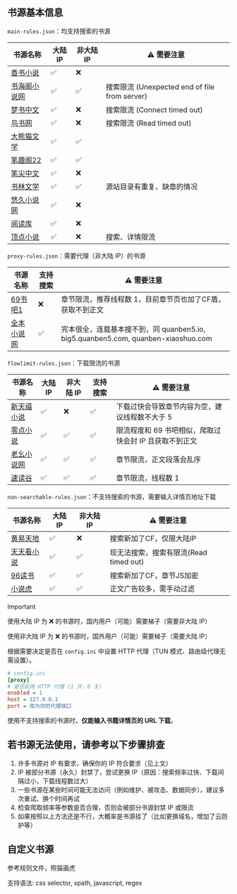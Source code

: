 ## 书源基本信息

`main-rules.json`：均支持搜索的书源

| 书源名称                                | 大陆 IP | 非大陆 IP | ⚠️ 需要注意                                   |
|-------------------------------------|-------|--------|-------------------------------------------|
| [香书小说](http://www.xbiqugu.la/)      | ✅     | ❌      |                                           |
| [书海阁小说网](https://www.shuhaige.net/) | ✅     | ✅      | 搜索限流 (Unexpected end of file from server) |
| [梦书中文](http://www.mcxs.info/)       | ✅     | ❌      | 搜索限流 (Connect timed out)                  |
| [鸟书网](http://www.99xs.info/)        | ✅     | ❌      | 搜索限流 (Read timed out)                     |
| [大熊猫文学](https://www.dxmwx.org/)     | ✅     | ✅      |                                           |
| [笔趣阁22](https://www.22biqu.com/)    | ✅     | ✅      |                                           |
| [笔尖中文](http://www.xbiquzw.net/)     | ✅     | ❌      |                                           | |
| [书林文学](http://www.shu009.com/)      | ✅     | ✅      | 源站目录有重复、缺章的情况                             |
| [悠久小说网](http://www.ujxsw.org/)      | ✅     | ❌      |                                           |
| [阅读库](http://www.yeudusk.com/)      | ✅     | ❌      |                                           |
| [顶点小说](https://www.wxsy.net/)       | ✅     | ❌      | 搜索、详情限流                                   |

`proxy-rules.json`：需要代理（非大陆 IP）的书源

| 书源名称                              | 支持搜索 | ⚠️ 需要注意                                                             |
|-----------------------------------|------|---------------------------------------------------------------------|
| [69书吧1](https://www.69shuba.com/) | ❌    | 章节限流，推荐线程数 1，目前章节页也加了CF盾，获取不到正文                                     |
| [全本小说网](https://quanben5.com/)    | ✅    | 完本很全，连载基本搜不到，同 quanben5.io, big5.quanben5.com, quanben-xiaoshuo.com |

`flowlimit-rules.json`：下载限流的书源

| 书源名称                                 | 大陆 IP | 非大陆 IP | 支持搜索 | ⚠️ 需要注意                         |
|--------------------------------------|-------|--------|------|---------------------------------|
| [新天禧小说](https://www.tianxibook.com/) | ✅     | ❌      | ✅    | 下载过快会导致章节内容为空，建议线程数不大于 5        |
| [零点小说](https://www.0xs.net/)         | ✅     | ✅      | ✅    | 限流程度和 69 书吧相似，爬取过快会封 IP 且获取不到正文 |
| [老幺小说网](https://www.laoyaoxs.org/)   | ✅     | ✅      | ✅    | 章节限流，正文段落会乱序                    |
| [速读谷](https://www.sudugu.org/)       | ✅     | ✅      | ✅    | 章节限流，线程数 1                      |

`non-searchable-rules.json`：不支持搜索的书源，需要输入详情页地址下载

| 书源名称                             | 大陆 IP | 非大陆 IP | ⚠️ 需要注意                     |
|----------------------------------|-------|--------|-----------------------------|
| [黄易天地](http://www.xhytd.com/)    | ✅     | ❌      | 搜索新加了CF，仅限大陆IP              |
| [天天看小说](https://cn.ttkan.co/)    | ✅     | ✅      | 现无法搜索，搜索有限流(Read timed out) |
| [96读书](https://www.96dushu.com/) | ✅     | ✅      | 搜索新加了CF，章节JS加密              |
| [小说虎](https://www.xshbook.com/)  | ✅     | ✅      | 正文广告较多，需手动过滤                |

> [!IMPORTANT]
> 使用大陆 IP 为 ❌ 的书源时，国内用户（可能）需要梯子（需要非大陆 IP）
>
> 使用非大陆 IP 为 ❌ 的书源时，国外用户（可能）需要梯子（需要大陆 IP）
>
> 根据需要决定是否在 `config.ini` 中设置 HTTP 代理（TUN 模式、路由级代理无需设置）。

```ini
# config.ini
[proxy]
# 是否启用 HTTP 代理 (1 开，0 关)
enabled = 1
host = 127.0.0.1
port = 改为你的代理端口
```

使用不支持搜索的书源时，**仅能输入书籍详情页的 URL 下载**。

## 若书源无法使用，请参考以下步骤排查

1. 许多书源对 IP 有要求，确保你的 IP 符合要求（见上文）
2. IP 被部分书源（永久）封禁了，尝试更换 IP（原因：搜索频率过快、下载间隔过小，下载线程数过大）
3. 一些书源在某些时间可能无法访问（例如维护、被攻击、数据同步），建议多次重试、换个时间再试
4. 检查爬取频率等参数是否合理，否则会被部分书源封禁 IP 或限流
5. 如果按照以上方法还是不行，大概率是书源挂了（比如更换域名，增加了云防护等）

## 自定义书源

参考规则文件，照猫画虎

支持语法: css selector, xpath, javascript, regex